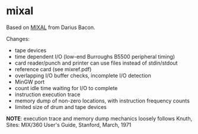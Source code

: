 # mixal
Based on [MIXAL](http://github.com/darius/mixal) from Darius Bacon.

Changes:

  * tape devices
  * time dependent I/O (low-end Burroughs B5500 peripheral timing)
  * card reader/punch and printer can use files instead of stdin/stdout
  * reference card (see mixref.pdf)
  * overlapping I/O buffer checks, incomplete I/O detection
  * MinGW port
  * count idle time waiting for I/O to complete
  * instruction execution trace
  * memory dump of non-zero locations, with instruction frequency counts
  * limited size of drum and tape devices

**NOTE**: execution trace and memory dump mechanics loosely 
follows Knuth, Sites: MIX/360 User's Guide, Stanford, March, 1971


